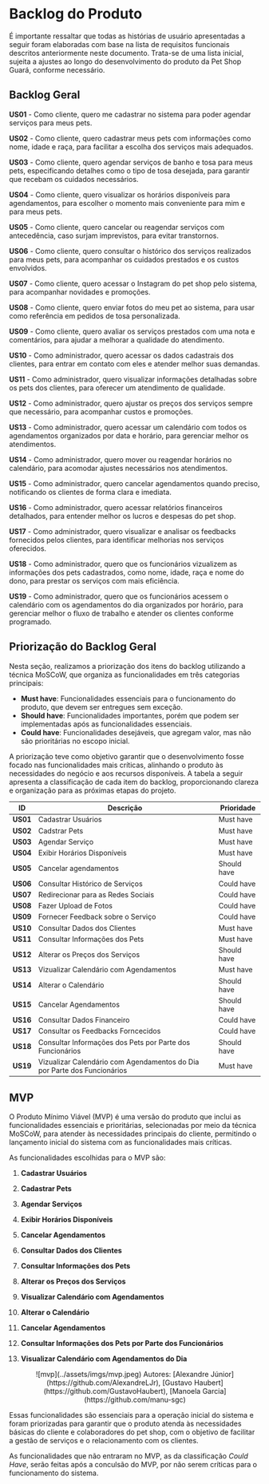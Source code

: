 # Backlog do Produto
É importante ressaltar que todas as histórias de usuário apresentadas a seguir foram elaboradas com base na lista de requisitos funcionais descritos anteriormente neste documento. Trata-se de uma lista inicial, sujeita a ajustes ao longo do desenvolvimento do produto da Pet Shop Guará, conforme necessário.

## Backlog Geral
**US01** - Como cliente, quero me cadastrar no sistema para poder agendar serviços para meus pets.

**US02** - Como cliente, quero cadastrar meus pets com informações como nome, idade e raça, para facilitar a escolha dos serviços mais adequados.

**US03** - Como cliente, quero agendar serviços de banho e tosa para meus pets, especificando detalhes como o tipo de tosa desejada, para garantir que recebam os cuidados necessários.

**US04** - Como cliente, quero visualizar os horários disponíveis para agendamentos, para escolher o momento mais conveniente para mim e para meus pets.

**US05** - Como cliente, quero cancelar ou reagendar serviços com antecedência, caso surjam imprevistos, para evitar transtornos.

**US06** - Como cliente, quero consultar o histórico dos serviços realizados para meus pets, para acompanhar os cuidados prestados e os custos envolvidos.

**US07** - Como cliente, quero acessar o Instagram do pet shop pelo sistema, para acompanhar novidades e promoções.

**US08** - Como cliente, quero enviar fotos do meu pet ao sistema, para usar como referência em pedidos de tosa personalizada.

**US09** - Como cliente, quero avaliar os serviços prestados com uma nota e comentários, para ajudar a melhorar a qualidade do atendimento.

**US10** - Como administrador, quero acessar os dados cadastrais dos clientes, para entrar em contato com eles e atender melhor suas demandas.

**US11** - Como administrador, quero visualizar informações detalhadas sobre os pets dos clientes, para oferecer um atendimento de qualidade.

**US12** - Como administrador, quero ajustar os preços dos serviços sempre que necessário, para acompanhar custos e promoções.

**US13** - Como administrador, quero acessar um calendário com todos os agendamentos organizados por data e horário, para gerenciar melhor os atendimentos.

**US14** - Como administrador, quero mover ou reagendar horários no calendário, para acomodar ajustes necessários nos atendimentos.

**US15** - Como administrador, quero cancelar agendamentos quando preciso, notificando os clientes de forma clara e imediata.

**US16** - Como administrador, quero acessar relatórios financeiros detalhados, para entender melhor os lucros e despesas do pet shop.

**US17** - Como administrador, quero visualizar e analisar os feedbacks fornecidos pelos clientes, para identificar melhorias nos serviços oferecidos.

**US18** - Como administrador, quero que os funcionários vizualizem as informações dos pets cadastrados, como nome, idade, raça e nome do dono, para prestar os serviços com mais eficiência.

**US19** - Como administrador, quero que os funcionários acessem o calendário com os agendamentos do dia organizados por horário, para gerenciar melhor o fluxo de trabalho e atender os clientes conforme programado.

## Priorização do Backlog Geral
Nesta seção, realizamos a priorização dos itens do backlog utilizando a técnica MoSCoW, que organiza as funcionalidades em três categorias principais: 

- **Must have**: Funcionalidades essenciais para o funcionamento do produto, que devem ser entregues sem exceção. 
- **Should have**: Funcionalidades importantes, porém que podem ser implementadas após as funcionalidades essenciais. 
- **Could have**: Funcionalidades desejáveis, que agregam valor, mas não são prioritárias no escopo inicial. 

A priorização teve como objetivo garantir que o desenvolvimento fosse focado nas funcionalidades mais críticas, alinhando o produto às necessidades do negócio e aos recursos disponíveis. A tabela a seguir apresenta a classificação de cada item do backlog, proporcionando clareza e organização para as próximas etapas do projeto.

| **ID**  | **Descrição**                                                                                  | **Prioridade** |
|---------|------------------------------------------------------------------------------------------------|----------------|
| **US01** | Cadastrar Usuários | Must have      |
| **US02** |Cadstrar Pets  | Must have      |
| **US03** |Agendar Serviço  | Must have      |
| **US04** |Exibir Horários Disponíveis  | Must have      |
| **US05** |Cancelar agendamentos  | Should have    |
| **US06** |Consultar Histórico de Serviços  | Could have      |
| **US07** |Redirecionar para as Redes Sociais  | Could have      |
| **US08** |Fazer Upload de Fotos  | Could have      |
| **US09** |Fornecer Feedback sobre o Serviço  | Could have    |
| **US10** |Consultar Dados dos Clientes  | Must have    |
| **US11** |Consultar Informações dos Pets  | Must have    |
| **US12** |Alterar os Preços dos Serviços  | Should have    |
| **US13** |Vizualizar Calendário com Agendamentos  | Must have     |
| **US14** |Alterar o Calendário  | Should have     |
| **US15** |Cancelar Agendamentos  | Should have     |
| **US16** |Consultar Dados Financeiro  | Could have     |
| **US17** |Consultar os Feedbacks Forncecidos  | Could have     |
| **US18** |Consultar Informações dos Pets por Parte dos Funcionários  | Should have     |
| **US19** |Vizualizar Calendário com Agendamentos do Dia por Parte dos Funcionários  | Must have     |

## MVP
O Produto Mínimo Viável (MVP) é uma versão do produto que inclui as funcionalidades essenciais e prioritárias, selecionadas por meio da técnica MoSCoW, para atender às necessidades principais do cliente, permitindo o lançamento inicial do sistema com as funcionalidades mais críticas.

As funcionalidades escolhidas para o MVP são:

1. **Cadastrar Usuários**  

2. **Cadastrar Pets**  

3. **Agendar Serviços**  

4. **Exibir Horários Disponíveis**  

5. **Cancelar Agendamentos**  

6. **Consultar Dados dos Clientes**  

7. **Consultar Informações dos Pets**  

8. **Alterar os Preços dos Serviços**  

9. **Visualizar Calendário com Agendamentos**  

10. **Alterar o Calendário**  

11. **Cancelar Agendamentos**   

12. **Consultar Informações dos Pets por Parte dos Funcionários**  

13. **Visualizar Calendário com Agendamentos do Dia**  

<center>
![mvp](../assets/imgs/mvp.jpeg)
Autores: [Alexandre Júnior](https://github.com/AlexandreLJr), [Gustavo Haubert](https://github.com/GustavoHaubert), [Manoela Garcia](https://github.com/manu-sgc)
</center>

Essas funcionalidades são essenciais para a operação inicial do sistema e foram priorizadas para garantir que o produto atenda às necessidades básicas do cliente e colaboradores do pet shop, com o objetivo de facilitar a gestão de serviços e o relacionamento com os clientes.

As funcionalidades que não entraram no MVP, as da classificação *Could Have*, serão feitas após a conculsão do MVP, por não serem críticas para o funcionamento do sistema.